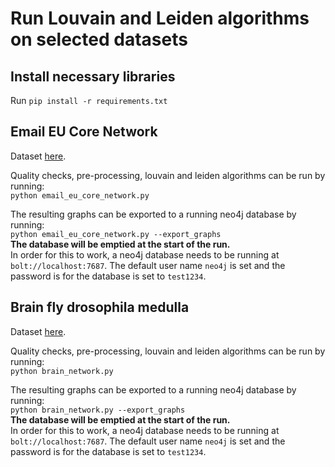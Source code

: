 # Run Louvain and Leiden algorithms on selected datasets

## Install necessary libraries

Run `pip install -r requirements.txt`

## Email EU Core Network

Dataset [here](https://snap.stanford.edu/data/email-Eu-core.html).

Quality checks, pre-processing, louvain and leiden algorithms can be run by running: \
`python email_eu_core_network.py`

The resulting graphs can be exported to a running neo4j database by running: \
`python email_eu_core_network.py --export_graphs`\
<b>The database will be emptied at the start of the run.</b>\
In order for this to work, a neo4j database needs to be running at `bolt://localhost:7687`. The default user name `neo4j` is set and the password is for the database is set to `test1234`.

## Brain fly drosophila medulla

Dataset [here](https://networkrepository.com/bn-fly-drosophila-medulla-1.php).

Quality checks, pre-processing, louvain and leiden algorithms can be run by running: \
`python brain_network.py`

The resulting graphs can be exported to a running neo4j database by running: \
`python brain_network.py --export_graphs`\
<b>The database will be emptied at the start of the run.</b>\
In order for this to work, a neo4j database needs to be running at `bolt://localhost:7687`. The default user name `neo4j` is set and the password is for the database is set to `test1234`.